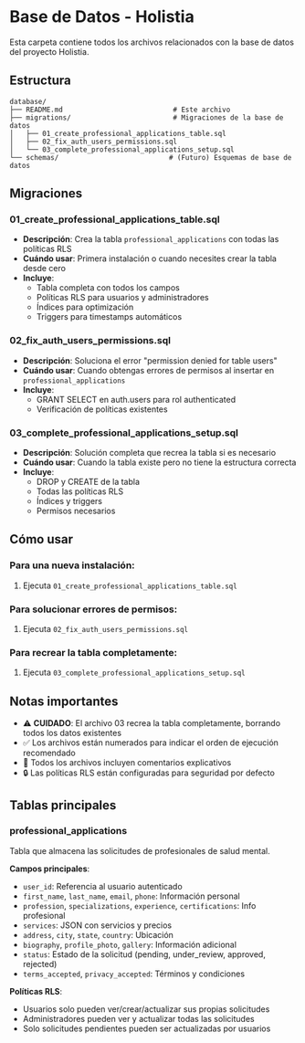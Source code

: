 # Base de Datos - Holistia

Esta carpeta contiene todos los archivos relacionados con la base de datos del proyecto Holistia.

## Estructura

```
database/
├── README.md                           # Este archivo
├── migrations/                         # Migraciones de la base de datos
│   ├── 01_create_professional_applications_table.sql
│   ├── 02_fix_auth_users_permissions.sql
│   └── 03_complete_professional_applications_setup.sql
└── schemas/                           # (Futuro) Esquemas de base de datos
```

## Migraciones

### 01_create_professional_applications_table.sql
- **Descripción**: Crea la tabla `professional_applications` con todas las políticas RLS
- **Cuándo usar**: Primera instalación o cuando necesites crear la tabla desde cero
- **Incluye**:
  - Tabla completa con todos los campos
  - Políticas RLS para usuarios y administradores
  - Índices para optimización
  - Triggers para timestamps automáticos

### 02_fix_auth_users_permissions.sql
- **Descripción**: Soluciona el error "permission denied for table users"
- **Cuándo usar**: Cuando obtengas errores de permisos al insertar en `professional_applications`
- **Incluye**:
  - GRANT SELECT en auth.users para rol authenticated
  - Verificación de políticas existentes

### 03_complete_professional_applications_setup.sql
- **Descripción**: Solución completa que recrea la tabla si es necesario
- **Cuándo usar**: Cuando la tabla existe pero no tiene la estructura correcta
- **Incluye**:
  - DROP y CREATE de la tabla
  - Todas las políticas RLS
  - Índices y triggers
  - Permisos necesarios

## Cómo usar

### Para una nueva instalación:
1. Ejecuta `01_create_professional_applications_table.sql`

### Para solucionar errores de permisos:
1. Ejecuta `02_fix_auth_users_permissions.sql`

### Para recrear la tabla completamente:
1. Ejecuta `03_complete_professional_applications_setup.sql`

## Notas importantes

- ⚠️ **CUIDADO**: El archivo 03 recrea la tabla completamente, borrando todos los datos existentes
- ✅ Los archivos están numerados para indicar el orden de ejecución recomendado
- 📝 Todos los archivos incluyen comentarios explicativos
- 🔒 Las políticas RLS están configuradas para seguridad por defecto

## Tablas principales

### professional_applications
Tabla que almacena las solicitudes de profesionales de salud mental.

**Campos principales**:
- `user_id`: Referencia al usuario autenticado
- `first_name`, `last_name`, `email`, `phone`: Información personal
- `profession`, `specializations`, `experience`, `certifications`: Info profesional
- `services`: JSON con servicios y precios
- `address`, `city`, `state`, `country`: Ubicación
- `biography`, `profile_photo`, `gallery`: Información adicional
- `status`: Estado de la solicitud (pending, under_review, approved, rejected)
- `terms_accepted`, `privacy_accepted`: Términos y condiciones

**Políticas RLS**:
- Usuarios solo pueden ver/crear/actualizar sus propias solicitudes
- Administradores pueden ver y actualizar todas las solicitudes
- Solo solicitudes pendientes pueden ser actualizadas por usuarios
